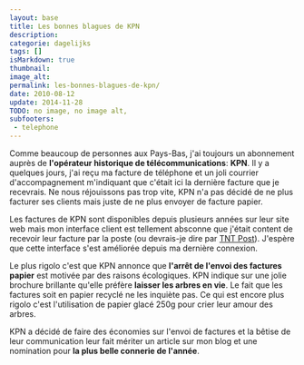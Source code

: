 ```yaml
---
layout: base
title: Les bonnes blagues de KPN
description: 
categorie: dagelijks
tags: []
isMarkdown: true
thumbnail: 
image_alt: 
permalink: les-bonnes-blagues-de-kpn/
date: 2010-08-12
update: 2014-11-28
TODO: no image, no image alt, 
subfooters:
 - telephone
---
```




Comme beaucoup de personnes aux Pays-Bas, j'ai toujours un abonnement auprès de **l'opérateur historique de télécommunications**: **KPN**. Il y a quelques jours, j'ai reçu ma facture de téléphone et un joli courrier d'accompagnement m'indiquant que c'était ici la dernière facture que je recevrais. Ne nous réjouissons pas trop vite, KPN n'a pas décidé de ne plus facturer ses clients mais juste de ne plus envoyer de facture papier.

Les factures de KPN sont disponibles depuis plusieurs années sur leur site web mais mon interface client est tellement absconne que j'était content de recevoir leur facture par la poste (ou devrais-je dire par [TNT Post](/la-poste-prends-les-couleurs-d-halloween)). J'espère que cette interface s'est améliorée depuis ma dernière connexion.

Le plus rigolo c'est que KPN annonce que **l'arrêt de l'envoi des factures papier** est motivée par des raisons écologiques. KPN indique sur une jolie brochure brillante qu'elle préfère **laisser les arbres en vie**. Le fait que les factures  soit en papier recyclé ne les inquiète pas. Ce qui est encore plus rigolo c'est l'utilisation de papier glacé 250g pour crier leur amour des arbres.

KPN a décidé de faire des économies sur l'envoi de factures et la bêtise de leur communication leur fait mériter un article sur mon blog et une nomination pour **la plus belle connerie de l'année**.
